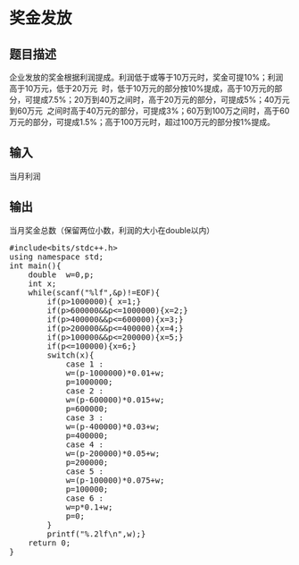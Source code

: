 # 奖金发放

## 题目描述

企业发放的奖金根据利润提成。利润低于或等于10万元时，奖金可提10%；利润高于10万元，低于20万元  时，低于10万元的部分按10%提成，高于10万元的部分，可提成7.5%；20万到40万之间时，高于20万元的部分，可提成5%；40万元到60万元  之间时高于40万元的部分，可提成3%；60万到100万之间时，高于60万元的部分，可提成1.5%；高于100万元时，超过100万元的部分按1%提成。

## 输入

当月利润

## 输出

当月奖金总数（保留两位小数，利润的大小在double以内）

<pre class="EnlighterJSRAW" data-enlighter-language="cpp">#include&lt;bits/stdc++.h&gt;
using namespace std;
int main(){
    double  w=0,p;
    int x;
    while(scanf("%lf",&p)!=EOF){
        if(p&gt;1000000){ x=1;}
        if(p&gt;600000&&p&lt;=1000000){x=2;}
        if(p&gt;400000&&p&lt;=600000){x=3;}
        if(p&gt;200000&&p&lt;=400000){x=4;}
        if(p&gt;100000&&p&lt;=200000){x=5;}
        if(p&lt;=100000){x=6;}
        switch(x){
            case 1 :
            w=(p-1000000)*0.01+w;
            p=1000000;
            case 2 :
            w=(p-600000)*0.015+w;
            p=600000;
            case 3 :
            w=(p-400000)*0.03+w;
            p=400000;
            case 4 :
            w=(p-200000)*0.05+w;
            p=200000;
            case 5 :
            w=(p-100000)*0.075+w;
            p=100000;
            case 6 :
            w=p*0.1+w;
            p=0;
        }
        printf("%.2lf\n",w);}
    return 0;
}</pre>

&nbsp;
